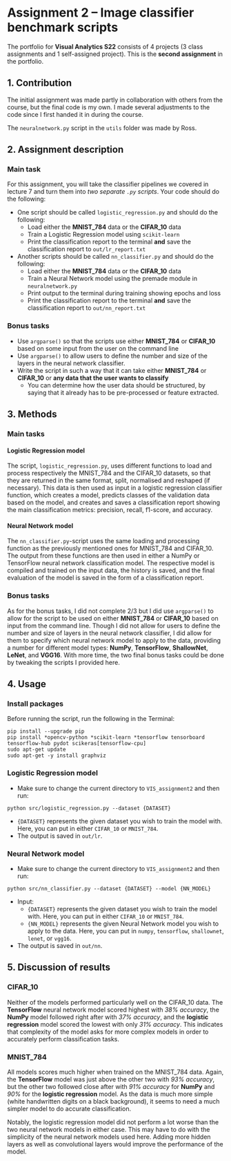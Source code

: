 # Assignment 2 – Image classifier benchmark scripts
The portfolio for __Visual Analytics S22__ consists of 4 projects (3 class assignments and 1 self-assigned project). This is the __second assignment__ in the portfolio.

## 1. Contribution
The initial assignment was made partly in collaboration with others from the course, but the final code is my own. I made several adjustments to the code since I first handed it in during the course.

The `neuralnetwork.py` script in the `utils` folder was made by Ross.

## 2. Assignment description
### Main task
For this assignment, you will take the classifier pipelines we covered in lecture 7 and turn them into *two separate ```.py``` scripts*. Your code should do the following:

- One script should be called ```logistic_regression.py``` and should do the following:
  - Load either the **MNIST_784** data or the **CIFAR_10** data
  - Train a Logistic Regression model using ```scikit-learn```
  - Print the classification report to the terminal **and** save the classification report to ```out/lr_report.txt```
- Another scripts should be called ```nn_classifier.py``` and should do the following:
  - Load either the **MNIST_784** data or the **CIFAR_10** data
  - Train a Neural Network model using the premade module in ```neuralnetwork.py```
  - Print output to the terminal during training showing epochs and loss
  - Print the classification report to the terminal **and** save the classification report to ```out/nn_report.txt```

### Bonus tasks
- Use ```argparse()``` so that the scripts use either **MNIST_784** or **CIFAR_10** based on some input from the user on the command line
- Use ```argparse()``` to allow users to define the number and size of the layers in the neural network classifier.
- Write the script in such a way that it can take either **MNIST_784** or **CIFAR_10** or **any data that the user wants to classify**
  - You can determine how the user data should be structured, by saying that it already has to be pre-processed or feature extracted.


## 3. Methods
### Main tasks
#### Logistic Regression model
The script, `logistic_regression.py`, uses different functions to load and process respectively the MNIST_784 and the CIFAR_10 datasets, so that they are returned in the same format, split, normalised and reshaped (if necessary). This data is then used as input in a logistic regression classifier function, which creates a model, predicts classes of the validation data based on the model, and creates and saves a classification report showing the main classification metrics: precision, recall, f1-score, and accuracy.

#### Neural Network model
The `nn_classifier.py`-script uses the same loading and processing function as the previously mentioned ones for MNIST_784 and CIFAR_10. The output from these functions are then used in either a NumPy or TensorFlow neural network classification model. The respective model is compiled and trained on the input data, the history is saved, and the final evaluation of the model is saved in the form of a classification report.

### Bonus tasks
As for the bonus tasks, I did not complete 2/3 but I did use ```argparse()``` to allow for the script to be used on either **MNIST_784** or **CIFAR_10** based on input from the command line. Though I did not allow for users to define the number and size of layers in the neural network classifier, I did allow for them to specify which neural network model to apply to the data, providing a number for different model types: **NumPy**, **TensorFlow**, **ShallowNet**, **LeNet**, and **VGG16**. With more time, the two final bonus tasks could be done by tweaking the scripts I provided here.

## 4. Usage
### Install packages
Before running the script, run the following in the Terminal:
```
pip install --upgrade pip
pip install *opencv-python *scikit-learn *tensorflow tensorboard tensorflow-hub pydot scikeras[tensorflow-cpu]
sudo apt-get update
sudo apt-get -y install graphviz
```

### Logistic Regression model
- Make sure to change the current directory to `VIS_assignment2` and then run:
```
python src/logistic_regression.py --dataset {DATASET}
```
- `{DATASET}` represents the given dataset you wish to train the model with. Here, you can put in either `CIFAR_10` or `MNIST_784`.
- The output is saved in `out/lr`.

### Neural Network model
- Make sure to change the current directory to `VIS_assignment2` and then run:
```
python src/nn_classifier.py --dataset {DATASET} --model {NN_MODEL}
```
- Input:
    - `{DATASET}` represents the given dataset you wish to train the model with. Here, you can put in either `CIFAR_10` or `MNIST_784`.
    - `{NN_MODEL}` represents the given Neural Network model you wish to apply to the data. Here, you can put in `numpy`, `tensorflow`, `shallownet`, `lenet`, or `vgg16`.
- The output is saved in `out/nn`.

## 5. Discussion of results
### CIFAR_10
Neither of the models performed particularly well on the CIFAR_10 data. The **TensorFlow** neural network model scored highest with *38% accuracy*, the **NumPy** model followed right after with *37% accuracy*, and the **logistic regression** model scored the lowest with only *31% accuracy*. This indicates that complexity of the model asks for more complex models in order to accurately perform classification tasks.

### MNIST_784
All models scores much higher when trained on the MNIST_784 data. Again, the **TensorFlow** model was just above the other two with *93% accuracy*, but the other two followed close after with *91% accuracy* for **NumPy** and *90%* for the **logistic regression** model. As the data is much more simple (white handwritten digits on a black background), it seems to need a much simpler model to do accurate classification.

Notably, the logistic regression model did not perform a lot worse than the two neural network models in either case. This may have to do with the simplicity of the neural network models used here. Adding more hidden layers as well as convolutional layers would improve the performance of the model.
